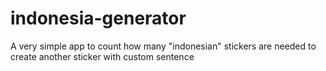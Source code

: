 # indonesia-generator
A very simple app to count how many "indonesian" stickers are needed to create another sticker with custom sentence
